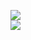 [![](https://img.shields.io/badge/Made%20With-Github%20Spray-lightgrey.svg?style=for-the-badge&logo=github)](https://github.com/Annihil/github-spray#16330)  
[![](https://i.imgur.com/2DrTn0Z.gif)](https://github.com/Annihil/github-spray)